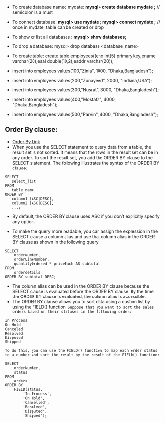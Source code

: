 - To create database named mydate:    __mysql> create database mydate ;__ // semicolon is a must 
- To connect database:  __mysql> use mydate ;__
                      __mysql> connect mydate ;__ 
// once in mydate, table can be created or drop

- To show or list all databases :   __mysql> show databases;__ 

- To drop a database:  mysql> drop database <database_name>
- To create table: create table employees((eno int(5) primary key,ename varchar(20),esal double(10,2),eaddr varchar(20));
- insert into employees values(100,"Zinia", 1000, "Dhaka,Bangladesh");
- insert into employees values(200,"Zunayeed", 2000, "Indiana,USA");
- insert into employees values(300,"Nusrat", 3000, "Dhaka,Bangladesh");
- insert into employees values(400,"Mostafa", 4000, "Dhaka,Bangladesh");
- insert into employees values(500,"Parvin", 4000, "Dhaka,Bangladesh");
 
##  Order By clause: 
- [Order By Link](https://www.mysqltutorial.org/mysql-order-by/)
- When you use the SELECT statement to query data from a table, the result set is not sorted. It means that the rows in the result set can be in any order. To sort the result set, you add the ORDER BY clause to the SELECT statement. The following illustrates the syntax of the ORDER BY  clause:
```
SELECT 
   select_list
FROM 
   table_name
ORDER BY 
   column1 [ASC|DESC], 
   column2 [ASC|DESC],
   ...;
   ```
- By default, the ORDER BY clause uses ASC if you don’t explicitly specify any option.
* To make the query more readable, you can assign the expression in the SELECT clause a column alias and use that column alias in the ORDER BY clause as shown in the following query:
```
SELECT 
    orderNumber,
    orderLineNumber,
    quantityOrdered * priceEach AS subtotal
FROM
    orderdetails
ORDER BY subtotal DESC;
```
- The column alias can be used in the ORDER BY clause because the SELECT clause is evaluated before the ORDER BY clause. By the time the ORDER BY clause is evaluated, the column alias is accessible.
- The ORDER BY  clause allows you to sort data using a custom list by using the FIELD()  function.
`Suppose that you want to sort the sales orders based on their statuses in the following order:`
```
In Process
On Hold
Canceled
Resolved
Disputed
Shipped
```
`To do this, you can use the FIELD() function to map each order status to a number and sort the result by the result of the FIELD() function:`

```
SELECT 
    orderNumber, 
    status
FROM
    orders
ORDER BY 
    FIELD(status,
        'In Process',
        'On Hold',
        'Cancelled',
        'Resolved',
        'Disputed',
        'Shipped');
```
